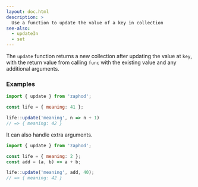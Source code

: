 ```yaml
---
layout: doc.html
description: >
  Use a function to update the value of a key in collection
see-also:
  - updateIn
  - set
---
```


The `update` function returns a new collection after updating the value at `key`, with the return value from calling `func` with the existing value and any additional arguments.

### Examples

```js
import { update } from 'zaphod';

const life = { meaning: 41 };

life::update('meaning', n => n + 1)
// => { meaning: 42 }
```

It can also handle extra arguments.

```js
import { update } from 'zaphod';

const life = { meaning: 2 };
const add = (a, b) => a + b;

life::update('meaning', add, 40);
// => { meaning: 42 }
```


